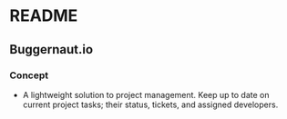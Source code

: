 # README

## Buggernaut.io

### Concept

* A lightweight solution to project management. Keep up to date on current project tasks; their status, tickets, and assigned developers.
